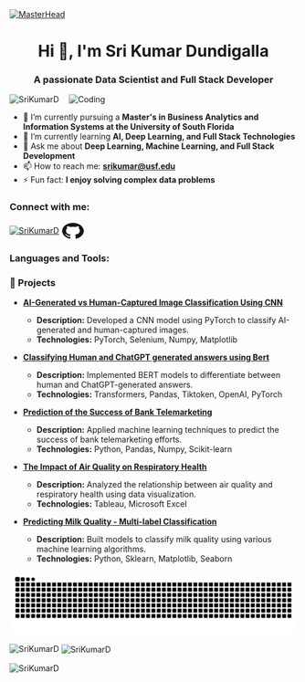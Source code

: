 <a href="Your_LinkedIn_Profile_Link_or_other">
    <img src="https://user-images.githubusercontent.com/74038190/225813708-98b745f2-7d22-48cf-9150-083f1b00d6c9.gif" alt="MasterHead" width="100%" height="450px"> 
</a>
<h1 align="center">Hi 👋, I'm Sri Kumar Dundigalla</h1>
<h3 align="center">A passionate Data Scientist and Full Stack Developer</h3>
<img align="right" alt="Coding" width="400" src="https://user-images.githubusercontent.com/74038190/235224431-e8c8c12e-6826-47f1-89fb-2ddad83b3abf.gif">

<p align="left"> <img src="https://komarev.com/ghpvc/?username=SriKumarD&label=Profile%20views&color=0e75b6&style=flat" alt="SriKumarD" /> </p>

- 🔭 I’m currently pursuing a **Master's in Business Analytics and Information Systems at the University of South Florida**
- 🌱 I’m currently learning **AI, Deep Learning, and Full Stack Technologies**
- 💬 Ask me about **Deep Learning, Machine Learning, and Full Stack Development**
- 📫 How to reach me: **srikumar@usf.edu**
- ⚡ Fun fact: **I enjoy solving complex data problems**

<h3 align="left">Connect with me:</h3>
<p align="left">
<a href="https://linkedin.com/in/dundigalla-srikumar/" target="blank"><img align="center" src="https://raw.githubusercontent.com/rahuldkjain/github-profile-readme-generator/master/src/images/icons/Social/linked-in-alt.svg" alt="SriKumarD" height="30" width="40" /></a>
<a href="https://github.com/SriKumarD?tab=repositories" target="blank"><img align="center" src="https://raw.githubusercontent.com/devicons/devicon/master/icons/github/github-original.svg" alt="SriKumarD" height="30" width="40" /></a>
</p>

<h3 align="left">Languages and Tools:</h3>
<p align="left">
<!-- Replace with your skills and tools icons -->
</p>

### 🚀 Projects
- **[AI-Generated vs Human-Captured Image Classification Using CNN](https://github.com/SriKumarD/AI-Generated-vs.-Human-Captured-Image-Classification-Using-CNN)**
  - **Description:** Developed a CNN model using PyTorch to classify AI-generated and human-captured images.
  - **Technologies:** PyTorch, Selenium, Numpy, Matplotlib

- **[Classifying Human and ChatGPT generated answers using Bert](https://github.com/SriKumarD/Classifying-Human-and-ChatGPT-generated-answers-using-Bert)**
  - **Description:** Implemented BERT models to differentiate between human and ChatGPT-generated answers.
  - **Technologies:** Transformers, Pandas, Tiktoken, OpenAI, PyTorch

- **[Prediction of the Success of Bank Telemarketing](https://github.com/SriKumarD/Prediction-of-the-Success-of-Bank-Telemarketing)**
  - **Description:** Applied machine learning techniques to predict the success of bank telemarketing efforts.
  - **Technologies:** Python, Pandas, Numpy, Scikit-learn

- **[The Impact of Air Quality on Respiratory Health](https://github.com/SriKumarD/The-Impact-of-Air-Quality-on-Respiratory-Health)**
  - **Description:** Analyzed the relationship between air quality and respiratory health using data visualization.
  - **Technologies:** Tableau, Microsoft Excel

- **[Predicting Milk Quality - Multi-label Classification](https://github.com/SriKumarD/Predicting-Milk-Quality-multi-label-classification)**
  - **Description:** Built models to classify milk quality using various machine learning algorithms.
  - **Technologies:** Python, Sklearn, Matplotlib, Seaborn

![GitHub Snake dark](https://raw.githubusercontent.com/taozhi8833998/taozhi8833998/output/github-contribution-grid-snake.svg)


<p><img align="left" src="https://github-readme-stats.vercel.app/api/top-langs?username=SriKumarD&show_icons=true&locale=en&layout=compact" alt="SriKumarD" /></p>

<p>&nbsp;<img align="center" src="https://github-readme-stats.vercel.app/api?username=SriKumarD&show_icons=true&locale=en" alt="SriKumarD" /></p>

<p><p><img align="center" src="https://github-readme-streak-stats.herokuapp.com/?user=SriKumarD" alt="SriKumarD" /></p>
